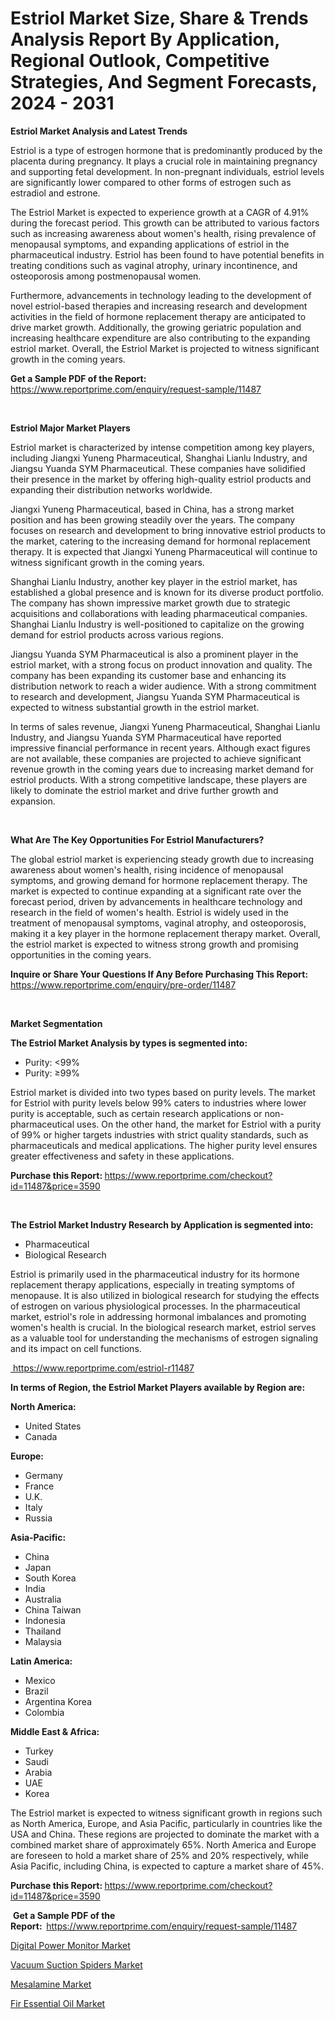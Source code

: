 <p><h1>Estriol Market Size, Share & Trends Analysis Report By Application, Regional Outlook, Competitive Strategies, And Segment Forecasts, 2024 - 2031</h1></p><p><strong>Estriol Market Analysis and Latest Trends</strong></p>
<p><p>Estriol is a type of estrogen hormone that is predominantly produced by the placenta during pregnancy. It plays a crucial role in maintaining pregnancy and supporting fetal development. In non-pregnant individuals, estriol levels are significantly lower compared to other forms of estrogen such as estradiol and estrone.</p><p>The Estriol Market is expected to experience growth at a CAGR of 4.91% during the forecast period. This growth can be attributed to various factors such as increasing awareness about women's health, rising prevalence of menopausal symptoms, and expanding applications of estriol in the pharmaceutical industry. Estriol has been found to have potential benefits in treating conditions such as vaginal atrophy, urinary incontinence, and osteoporosis among postmenopausal women.</p><p>Furthermore, advancements in technology leading to the development of novel estriol-based therapies and increasing research and development activities in the field of hormone replacement therapy are anticipated to drive market growth. Additionally, the growing geriatric population and increasing healthcare expenditure are also contributing to the expanding estriol market. Overall, the Estriol Market is projected to witness significant growth in the coming years.</p></p>
<p><strong>Get a Sample PDF of the Report:&nbsp;</strong> <a href="https://www.reportprime.com/enquiry/request-sample/11487">https://www.reportprime.com/enquiry/request-sample/11487</a></p>
<p>&nbsp;</p>
<p><strong>Estriol Major Market Players</strong></p>
<p><p>Estriol market is characterized by intense competition among key players, including Jiangxi Yuneng Pharmaceutical, Shanghai Lianlu Industry, and Jiangsu Yuanda SYM Pharmaceutical. These companies have solidified their presence in the market by offering high-quality estriol products and expanding their distribution networks worldwide.</p><p>Jiangxi Yuneng Pharmaceutical, based in China, has a strong market position and has been growing steadily over the years. The company focuses on research and development to bring innovative estriol products to the market, catering to the increasing demand for hormonal replacement therapy. It is expected that Jiangxi Yuneng Pharmaceutical will continue to witness significant growth in the coming years.</p><p>Shanghai Lianlu Industry, another key player in the estriol market, has established a global presence and is known for its diverse product portfolio. The company has shown impressive market growth due to strategic acquisitions and collaborations with leading pharmaceutical companies. Shanghai Lianlu Industry is well-positioned to capitalize on the growing demand for estriol products across various regions.</p><p>Jiangsu Yuanda SYM Pharmaceutical is also a prominent player in the estriol market, with a strong focus on product innovation and quality. The company has been expanding its customer base and enhancing its distribution network to reach a wider audience. With a strong commitment to research and development, Jiangsu Yuanda SYM Pharmaceutical is expected to witness substantial growth in the estriol market.</p><p>In terms of sales revenue, Jiangxi Yuneng Pharmaceutical, Shanghai Lianlu Industry, and Jiangsu Yuanda SYM Pharmaceutical have reported impressive financial performance in recent years. Although exact figures are not available, these companies are projected to achieve significant revenue growth in the coming years due to increasing market demand for estriol products. With a strong competitive landscape, these players are likely to dominate the estriol market and drive further growth and expansion.</p></p>
<p>&nbsp;</p>
<p><strong>What Are The Key Opportunities For Estriol Manufacturers?</strong></p>
<p><p>The global estriol market is experiencing steady growth due to increasing awareness about women's health, rising incidence of menopausal symptoms, and growing demand for hormone replacement therapy. The market is expected to continue expanding at a significant rate over the forecast period, driven by advancements in healthcare technology and research in the field of women's health. Estriol is widely used in the treatment of menopausal symptoms, vaginal atrophy, and osteoporosis, making it a key player in the hormone replacement therapy market. Overall, the estriol market is expected to witness strong growth and promising opportunities in the coming years.</p></p>
<p><strong>Inquire or Share Your Questions If Any Before Purchasing This Report:</strong> <a href="https://www.reportprime.com/enquiry/pre-order/11487">https://www.reportprime.com/enquiry/pre-order/11487</a></p>
<p>&nbsp;</p>
<p><strong>Market Segmentation</strong></p>
<p><strong>The Estriol Market Analysis by types is segmented into:</strong></p>
<p><ul><li>Purity: <99%</li><li>Purity: ≥99%</li></ul></p>
<p><p>Estriol market is divided into two types based on purity levels. The market for Estriol with purity levels below 99% caters to industries where lower purity is acceptable, such as certain research applications or non-pharmaceutical uses. On the other hand, the market for Estriol with a purity of 99% or higher targets industries with strict quality standards, such as pharmaceuticals and medical applications. The higher purity level ensures greater effectiveness and safety in these applications.</p></p>
<p><strong>Purchase this Report:&nbsp;</strong><a href="https://www.reportprime.com/checkout?id=11487&price=3590">https://www.reportprime.com/checkout?id=11487&price=3590</a></p>
<p>&nbsp;</p>
<p><strong>The Estriol Market Industry Research by Application is segmented into:</strong></p>
<p><ul><li>Pharmaceutical</li><li>Biological Research</li></ul></p>
<p><p>Estriol is primarily used in the pharmaceutical industry for its hormone replacement therapy applications, especially in treating symptoms of menopause. It is also utilized in biological research for studying the effects of estrogen on various physiological processes. In the pharmaceutical market, estriol's role in addressing hormonal imbalances and promoting women's health is crucial. In the biological research market, estriol serves as a valuable tool for understanding the mechanisms of estrogen signaling and its impact on cell functions.</p></p>
<p><a href="https://www.reportprime.com/estriol-r11487">&nbsp;https://www.reportprime.com/estriol-r11487</a></p>
<p><strong>In terms of Region, the Estriol Market Players available by Region are:</strong></p>
<p>
    <p> <strong> North America: </strong>
        <ul>
            <li>United States</li>
            <li>Canada</li>
        </ul>
        </p> 
    <p> <strong> Europe: </strong>
        <ul>
            <li>Germany</li>
            <li>France</li>
            <li>U.K.</li>
            <li>Italy</li>
            <li>Russia</li>
        </ul>
        </p> 
    <p> <strong> Asia-Pacific: </strong>
        <ul>
            <li>China</li>
            <li>Japan</li>
            <li>South Korea</li>
            <li>India</li>
            <li>Australia</li>
            <li>China Taiwan</li>
            <li>Indonesia</li>
            <li>Thailand</li>
            <li>Malaysia</li>
        </ul>
        </p> 
    <p> <strong> Latin America: </strong>
        <ul>
            <li>Mexico</li>
            <li>Brazil</li>
            <li>Argentina Korea</li>
            <li>Colombia</li>
        </ul>
        </p> 
    <p> <strong> Middle East & Africa: </strong>
        <ul>
            <li>Turkey</li>
            <li>Saudi</li>
            <li>Arabia</li>
            <li>UAE</li>
            <li>Korea</li>
        </ul>
    </p>
    </p>
<p><p>The Estriol market is expected to witness significant growth in regions such as North America, Europe, and Asia Pacific, particularly in countries like the USA and China. These regions are projected to dominate the market with a combined market share of approximately 65%. North America and Europe are foreseen to hold a market share of 25% and 20% respectively, while Asia Pacific, including China, is expected to capture a market share of 45%.</p></p>
<p><strong>Purchase this Report: </strong><a href="https://www.reportprime.com/checkout?id=11487&price=3590">https://www.reportprime.com/checkout?id=11487&price=3590</a></p>
<p>&nbsp;<strong>Get a Sample PDF of the Report:&nbsp;&nbsp;</strong><a href="https://www.reportprime.com/enquiry/request-sample/11487">https://www.reportprime.com/enquiry/request-sample/11487</a></p>
<p><strong></strong></p>
<p><p><a href="https://www.linkedin.com/pulse/digital-power-monitor-market-research-report-provides-thorough-o3vmc?trackingId=E42g94lmdvFXDwDRgF8t6w%3D%3D">Digital Power Monitor Market</a></p><p><a href="https://www.linkedin.com/pulse/vacuum-suction-spiders-market-analysis-size-global-industry-ugfrc?trackingId=tOuVuICLvQpnJGL1m3bNJg%3D%3D">Vacuum Suction Spiders Market</a></p><p><a href="https://github.com/CliffMedina6/Market-Research-Report-List-4/blob/main/mesalamine-market.md">Mesalamine Market</a></p><p><a href="https://github.com/Sinjinluong3e0awx2m195k76/Market-Research-Report-List-2/blob/main/fir-essential-oil-market.md">Fir Essential Oil Market</a></p></p>
